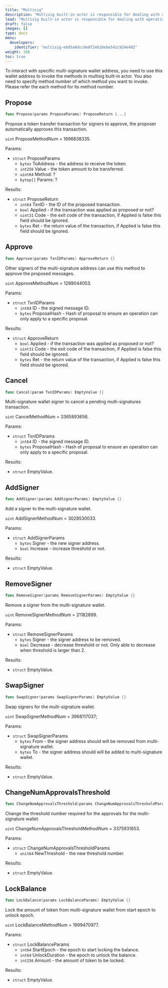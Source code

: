 ```yaml
---
title: "Multisig"
description: "Multisig built-in actor is responsible for dealing with operations involving the Filecoin wallet."
lead: "Multisig built-in actor is responsible for dealing with operations involving the Filecoin wallet."
draft: false
images: []
type: docs
menu:
  developers:
    identifier: "multisig-eb85a6dcc9e6f2eb10ebe541c924e402"
weight: 100
toc: true
---
```


To interact with specific multi-signature wallet address, you need to use this wallet address to invoke the methods in multisig built-in actor. You also need to specify method number of which method you want to invoke. Please refer the each method for its method number.

## Propose

```go
func Propose(params ProposeParams) ProposeReturn {...}
```

Propose a token transfer transaction for signers to approve, the proposer automatically approves this transaction.

`uint` ProposeMethodNum = 1696838335.

Params:

- `struct` ProposeParams
  - `bytes` ToAddress - the address to receive the token.
  - `int256` Value - the token amount to be transferred.
  - `uint64` Method: ?
  - `bytep[]` Params: ?

Results:

- `struct` ProposeReturn
  - `int64` TxnID - the ID of the proposed transaction.
  - `bool` Applied - if the transaction was applied as proposed or not?
  - `uint31` Code - the exit code of the transaction, if Applied is false this field should be ignored.
  - `bytes` Ret - the return value of the transaction, if Applied is false this field should be ignored.

## Approve

```go
func Approve(params TxnIDParams) ApproveReturn {}
```

Other signers of the multi-signature address can use this method to approve the proposed messages.

`uint` ApproveMethodNum = 1289044053.

Params:

- `struct` TxnIDParams
  - `int64` ID - the signed message ID.
  - `bytes` ProposalHash - Hash of proposal to ensure an operation can only apply to a specific proposal.

Results:

- `struct` ApproveReturn
  - `bool` Applied - if the transaction was applied as proposed or not?
  - `uint31` Code - the exit code of the transaction, if Applied is false this field should be ignored.
  - `bytes` Ret - the return value of the transaction, if Applied is false this field should be ignored.

## Cancel

```go
func Cancel(param TxnIDParams) EmptyValue {}
```

Multi-signature wallet signer to cancel a pending multi-signatures transaction.

`uint` CancelMethodNum = 3365893656.

Params:

- `struct` TxnIDParams
  - `int64` ID - the signed message ID.
  - `bytes` ProposalHash - Hash of proposal to ensure an operation can only apply to a specific proposal.

Results:

- `struct` EmptyValue.

## AddSigner

```go
func AddSigner(params AddSignerParams) EmptyValue {}
```

Add a signer to the multi-signature wallet.

`uint` AddSignerMethodNum = 3028530033.

Params:

- `struct` AddSignerParams
  - `bytes` Signer - the new signer address.
  - `bool` Increase - increase threshold or not.

Results:

- `struct` EmptyValue.

## RemoveSigner

```go
func RemoveSigner(params RemoveSignerParams) EmptyValue {}
```

Remove a signer from the multi-signature wallet.

`uint` RemoveSignerMethodNum = 21182899.

Params:

- `struct` RemoveSignerParams
  - `bytes` Signer - the signer address to be removed.
  - `bool` Decrease - decrease threshold or not. Only able to decrease when threshold is larger than 2.

Results:

- `struct` EmptyValue.

## SwapSigner

```go
func SwapSigner(params SwapSignerParams) EmptyValue {}
```

Swap signers for the multi-signature wallet.

`uint` SwapSignerMethodNum = 3968117037;

Params:

- `struct` SwapSignerParams
  - `bytes` From - the signer address should will be removed from multi-signature wallet.
  - `bytes` To - the signer address should will be added to multi-signature wallet.

Results:

- `struct` EmptyValue.

## ChangeNumApprovalsThreshold

```go
func ChangeNumApprovalsThreshold(params ChangeNumApprovalsThresholdParams) EmptyValue {}
```

Change the threshold number required for the approvals for the multi-signature wallet.

`uint` ChangeNumApprovalsThresholdMethodNum = 3375931653.

Params:

- `struct` ChangeNumApprovalsThresholdParams
  - `unit64` NewThreshold - the new threshold number.

Results:

- `struct` EmptyValue.

## LockBalance

```go
func LockBalance(params LockBalanceParams) EmptyValue {}
```

Lock the amount of token from multi-signature wallet from start epoch to unlock epoch.

`uint` LockBalanceMethodNum = 1999470977.

Params:

- `struct` LockBalanceParams
  - `int64` StartEpoch - the epoch to start locking the balance.
  - `int64` UnlockDuration - the epoch to unlock the balance.
  - `int256` Amount - the amount of token to be locked.

Results:

- `struct` EmptyValue.
